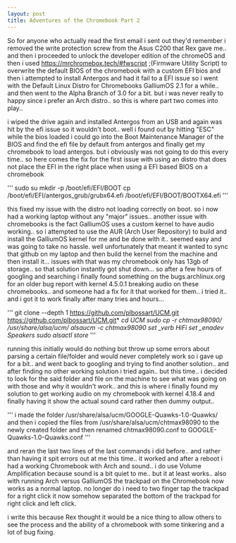 ```yaml
---
layout: post
title: Adventures of the Chromebook Part 2 
---
```


So for anyone who actually read the first email i sent out they'd remember
i removed the write protection screw from the Asus C200 that Rex gave me..
and then i proceeded to unlock the developer edition of the chromeOS and
then i used https://mrchromebox.tech/#fwscript ;(Firmware Utility Script) to
overwrite the default BIOS of the chromebook with a custom EFI bios and
then i attempted to install Antergos and had it fail to a EFI issue so i
went with the Default Linux Distro for Chromebooks GalliumOS 2.1 for a
while.. and then went to the Alpha Branch of 3.0 for a bit. but i was never
really to happy since i prefer an Arch distro.. so this is where part two
comes into play..

i wiped the drive again and installed Antergos from an USB and again was
hit by the efi issue so it wouldn't boot.. well i found out by hitting
"ESC" while the bios loaded i could go into the Boot Maintenance Manager of
the BIOS and find the efi file by default from antergos and finally get my
chromebook to load antergos. but i obviously was not going to do this every
time.. so here comes the fix for the first issue with using an distro that
does not place the EFI in the right place when using a EFI based BIOS on a
chromebook

'''
sudo su
mkdir -p /boot/efi/EFI/BOOT cp /boot/efi/EFI/antergos_grub/grubx64.efi
/boot/efi/EFI/BOOT/BOOTX64.efi
'''

this fixed my issue with the distro not loading correctly on boot. so i now
had a working laptop without any "major" issues.. another issue with
chromebooks is the fact GalliumOS uses a custom kernel to have audio
working.. so i attempted to use the AUR (Arch User Repository) to build and
install the GalliumOS kernel for me and be done with it.. seemed easy and
was going to take no hassle. well unfortunately that meant it wanted to
sync that github on my laptop and then build the kernel from the machine
and then install it... issues with that was my chromebook only has 13gb of
storage.. so that solution instantly got shut down... so after a few hours
of googling and searching i finally found something on the
bugs.archlinux.org  for an older bug report with kernel 4.5.0.1 breaking
audio on these chromebooks.. and someone had a fix for it that worked for
them..  i tried it.. and i got it to work finally after many tries and
hours...

'''
git clone --depth 1 https://github.com/plbossart/UCM.git
<https://github.com/plbossart/UCM.git>*
*cd UCM*
*sudo cp -r chtmax98090/ /usr/share/alsa/ucm/*
*alsaucm -c chtmax98090 set _verb HiFi set _enadev Speakers*
*sudo alsactl store*
'''

running this initially would do nothing but throw up some errors about
parsing a certain file/folder and would never completely work so i gave up
for a bit.. and went back to googling and trying to find another solution..
and after finding no other working solution i tried again.. but this time..
i decided to look for the said folder and file on the machine to see what
was going on with those and why it wouldn't work.. and this is where i
finally found my solution to get working audio on my chromebook with kernel
4.18.4 and finally having it show the actual sound card rather then dummy
output..

'''
i made the folder
/usr/share/alsa/ucm/GOOGLE-Quawks-1.0-Quawks/
and then i copied the files from
/usr/share/alsa/ucm/chtmax98090 to the newly created folder and then
renamed chtmax98090.conf to GOOGLE-Quawks-1.0-Quawks.conf
'''

and reran the last two lines of the last commands i did before.. and rather
than having it spit errors out at me this time.. it worked and after a
reboot i had a working Chromebook with Arch and sound.. i do use Volume
Amplification because sound is a bit quiet to me.. but it at least works..
also with running Arch versus GalliumOS the trackpad on the Chromebook now
works as a normal laptop. no longer do i need to two finger tap the
trackpad for a right click it now somehow separated the bottom of the
trackpad for right click and left click.

i write this because Rex thought it would be a nice thing to allow others
to see the process and the ability of a chromebook with some tinkering and
a lot of bug fixing.
